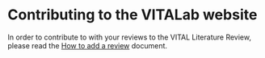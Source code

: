 # Contributing to the VITALab website

In order to contribute to with your reviews to the VITAL Literature Review,
please read the
[How to add a review](https://github.com/vitalab/vitalab.github.io/blob/master/how-to.md)
document.
